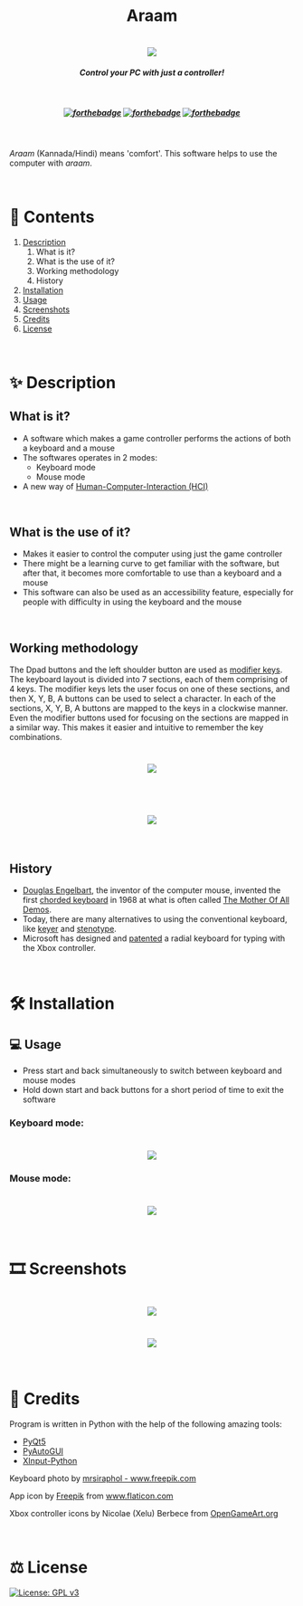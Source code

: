 <h1 align="center"><strong>Araam</strong>
</h1>
<h1 align="center"><img src="./assets/araam-icon-l.png"></h1>
<h5 align="center"><strong>Control your PC with just a controller!</strong>
</h5>

<h5 align="center">

<br>

[![forthebadge](https://forthebadge.com/images/badges/made-with-python.svg)](https://forthebadge.com)
[![forthebadge](https://forthebadge.com/images/badges/powered-by-qt.svg)](https://forthebadge.com)
[![forthebadge](https://forthebadge.com/images/badges/built-with-swag.svg)](https://forthebadge.com)

</h5>

<br>

_Araam_ (Kannada/Hindi) means 'comfort'. This software helps to use the computer with _araam_.

<br>

# :page_with_curl: Contents

1. [Description](#Description)
   1. What is it?
   2. What is the use of it?
   3. Working methodology
   4. History
2. [Installation](#Installation)
3. [Usage](#Usage)
4. [Screenshots](https://github.com/Karthikeshwar1/Araam#screenshots)
5. [Credits](https://github.com/Karthikeshwar1/Araam#credits)
6. [License](https://github.com/Karthikeshwar1/Araam#license)

<br>

# :sparkles: Description

## What is it?

- A software which makes a game controller performs the actions of both a keyboard and a mouse
- The softwares operates in 2 modes:
  - Keyboard mode
  - Mouse mode
- A new way of [Human-Computer-Interaction (HCI)](https://www.interaction-design.org/literature/topics/human-computer-interaction)

<br>

## What is the use of it?

- Makes it easier to control the computer using just the game controller
- There might be a learning curve to get familiar with the software, but after that, it becomes more comfortable to use than a keyboard and a mouse
- This software can also be used as an accessibility feature, especially for people with difficulty in using the keyboard and the mouse

<br>

## Working methodology

The Dpad buttons and the left shoulder button are used as [modifier keys](https://en.wikipedia.org/wiki/Modifier_key).
The keyboard layout is divided into 7 sections, each of them comprising of 4 keys. The modifier keys lets the user focus on one of these sections, and then X, Y, B, A buttons can be used to select a character. In each of the sections, X, Y, B, A buttons are mapped to the keys in a clockwise manner. Even the modifier buttons used for focusing on the sections are mapped in a similar way. This makes it easier and intuitive to remember the key combinations.

<h1 align="center"><img src="./assets/keyboard-layout-modifier-keys.jpg"></h1>
<br>

<h1 align="center"><img src="./assets/keyboard-layout-philosophy.jpg"></h1>

<br>

## History

- [Douglas Engelbart](https://en.wikipedia.org/wiki/Douglas_Engelbart), the inventor of the computer mouse, invented the first [chorded keyboard](https://www.artofchording.com/layout/chorded-keyboard.html) in 1968 at what is often called [The Mother Of All Demos](https://en.wikipedia.org/wiki/The_Mother_of_All_Demos).
- Today, there are many alternatives to using the conventional keyboard, like [keyer](https://en.wikipedia.org/wiki/Keyer) and [stenotype](https://en.wikipedia.org/wiki/Stenotype).
  <br>
- Microsoft has designed and [patented](https://www.windowscentral.com/microsoft-has-patented-radial-keyboard-designed-xbox-joystick-typing) a radial keyboard for typing with the Xbox controller.

<br>

# 🛠️ Installation

## 💻 Usage

- Press start and back simultaneously to switch between keyboard and mouse modes
- Hold down start and back buttons for a short period of time to exit the software

### Keyboard mode:

<h1 align="center"><img src="./assets/keyboard-layout-reference.jpg"></h1>

### Mouse mode:

<h1 align="center"><img src="./assets/mouse_mode_layout.jpg"></h1>

<br>

# 🎞️ Screenshots

<h1 align="center"><img src="./assets/araam-screenshot-1.png"></h1>

<h1 align="center"><img src="./assets/araam-screenshot-2.png"></h1>

<br>

# 🧾 Credits

Program is written in Python with the help of the following amazing tools:

- [PyQt5](https://riverbankcomputing.com/software/pyqt)
- [PyAutoGUI](https://pypi.org/project/PyAutoGUI/)
- [XInput-Python](https://pypi.org/project/XInput-Python/)

<p>Keyboard photo by <a href='https://www.freepik.com/photos/background'>mrsiraphol - www.freepik.com</a></p>

<div>App icon by <a href="https://www.freepik.com" title="Freepik">Freepik</a> from <a href="https://www.flaticon.com/" title="Flaticon">www.flaticon.com</a></div>

Xbox controller icons by Nicolae (Xelu) Berbece from [OpenGameArt.org](https://opengameart.org/content/free-keyboard-and-controllers-prompts-pack)

<br>

# ⚖️ License

[![License: GPL v3](https://img.shields.io/badge/License-GPLv3-blue.svg)](https://www.gnu.org/licenses/gpl-3.0)

<br>
